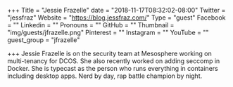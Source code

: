 +++
Title = "Jessie Frazelle"
date = "2018-11-17T08:32:02-08:00"
Twitter = "jessfraz"
Website = "https://blog.jessfraz.com/"
Type = "guest"
Facebook = ""
Linkedin = ""
Pronouns = ""
GitHub = ""
Thumbnail = "img/guests/jfrazelle.png"
Pinterest = ""
Instagram = ""
YouTube = ""
guest_group = "jfrazelle"

+++
Jessie Frazelle is on the security team at Mesosphere working on multi-tenancy for DCOS. She also recently worked on adding seccomp in Docker. She is typecast as the person who runs everything in containers including desktop apps. Nerd by day, rap battle champion by night.
